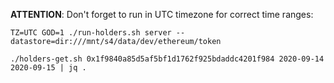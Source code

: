 
__ATTENTION__: Don't forget to run in UTC timezone for correct time ranges:

```
TZ=UTC GOD=1 ./run-holders.sh server --datastore=dir:///mnt/s4/data/dev/ethereum/token
```

```
./holders-get.sh 0x1f9840a85d5af5bf1d1762f925bdaddc4201f984 2020-09-14 2020-09-15 | jq .
```
